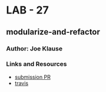 # LAB - 27

## modularize-and-refactor

### Author: Joe Klause

### Links and Resources
* [submission PR](https://github.com/JKlause/webpack-initializer/pull/1)
* [travis](https://travis-ci.com/JKlause/webpack-initializer/)
